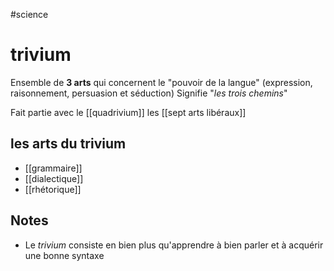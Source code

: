 #science 
# trivium
Ensemble de **3 arts** qui concernent le "pouvoir de la langue" (expression, raisonnement, persuasion et séduction)
Signifie "_les trois chemins_"

Fait partie avec le [[quadrivium]] les [[sept arts libéraux]]


## les arts du trivium
 - [[grammaire]]
 - [[dialectique]] 
 - [[rhétorique]]


## Notes
 - Le _trivium_ consiste en bien plus qu'apprendre à bien parler et à acquérir une bonne syntaxe 

